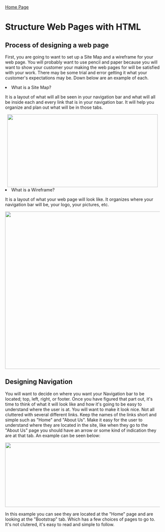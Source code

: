 [Home Page](README.md)

<html>
            <h1>Structure Web Pages with HTML</h1>
    <body>
            <h2>Process of designing a web page</h2>
    <p>
    First, you are going to want to set up a Site Map and a wireframe for your web page. You will probably want to use pencil and paper because you will want to show your customer your making the web pages for will be satisfied with your work. There may be some trial and error getting it what your customer's expectations may be. Down below are an example of each. 
    </p>
        <li>What is a Site Map?</li>
        <p>
        It is a layout of what will all be seen in your navigation bar and what will all be inside each and every link that is in your navigation bar. It will help you organize and plan out what will be in those tabs. 
        </p>
        <div style="text-align: center;">
         <img src="https://miro.medium.com/max/490/0*fmTh6pyS31Q3ShmG.jpg" width="490" height="237">
         </div>
        <li> What is a Wireframe?</li>
    <p>
        It is a layout of what your web page will look like. It organizes where your navigation bar will be, your logo, your pictures, etc.
    </p>
        <div style="text-align: center;">
         <img src="https://moqups.com/blog/wp-content/uploads/2020/02/Screen4b.png" width="512" height="512"> 
         </div>
             <h2>Designing Navigation</h2>
    <p>
        You will want to decide on where you want your Navigation bar to be located; top, left, right, or footer. Once you have figured that part out, it's time to think of what it will look like and how it's going to be easy to understand where the user is at. You will want to make it look nice. Not all cluttered with several different links. Keep the names of the links short and simple such as "Home" and "About Us". Make it easy for the user to understand where they are located in the site, like when they go to the "About Us" page you should have an arrow or some kind of indication they are at that tab. An example can be seen below:
    </p>
        <div style="text-align: center;">
    <img src="https://www.jquery-az.com/wp-content/uploads/2015/11/9.3-Bootstrap-navbar-custom.png" width="943" height="210">
         </div>
    <p>
    In this example you can see they are located at the "Home" page and are looking at the "Bootstrap" tab. Which has a few choices of pages to go to. It's not clutered, it's easy to read and simple to follow.</p>
    </body>
</html>